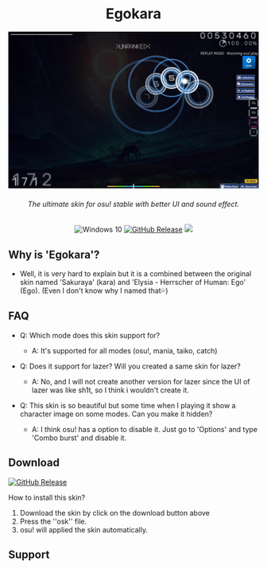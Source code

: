 <div align="center">
<h1>Egokara</h1> 

![lpreview](./img/desktoppreview.jpg)
<h6>The ultimate skin for osu! stable with better UI and sound effect.</h6>
<img src="https://img.shields.io/badge/Windows-7+-49be25?labelColor=282c34&logo=Windows" alt="Windows 10" />
<a href="https://github.com/kleqing/Egokara/releases/latest"><img src="https://img.shields.io/github/v/release/kleqing/Egokara?labelColor=282c34&logo=GitHub" alt="GitHub Release"/></a>
<img src="https://img.shields.io/github/repo-size/kleqing/Egokara?color=f05138">
</div>

## Why is 'Egokara'?

* Well, it is very hard to explain but it is a combined between the original skin named 'Sakuraya' (kara) and 'Elysia - Herrscher of Human: Ego' (Ego). (Even I don't know why I named that💦)

## FAQ

* Q: Which mode does this skin support for?
    * A: It's supported for all modes (osu!, mania, taiko, catch)

* Q: Does it support for lazer? Will you created a same skin for lazer?
    * A: No, and I will not create another version for lazer since the UI of lazer was like sh1t, so I think i wouldn't create it.

* Q: This skin is so beautiful but some time when I playing it show a character image on some modes. Can you make it hidden?
    * A: I think osu! has a option to disable it. Just go to 'Options' and type 'Combo burst' and disable it.

## Download

[![GitHub Release](https://img.shields.io/github/v/release/kleqing/Egokara?labelColor=282c34&logo=GitHub&style=for-the-badge)](https://github.com/kleqing/Egokara/releases/latest)

How to install this skin?
1. Download the skin by click on the download button above
2. Press the ''osk'' file.
3. osu! will applied the skin automatically.

## Support


